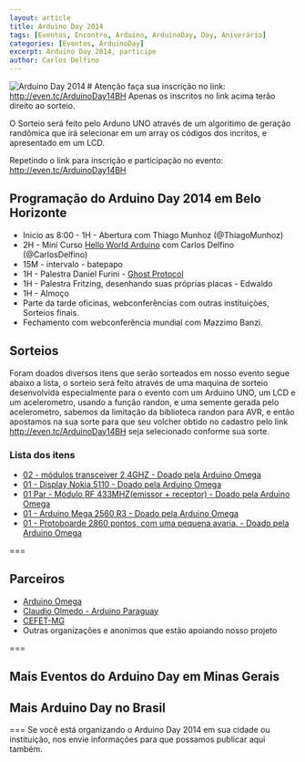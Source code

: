```yaml
---
layout: article
title: Arduino Day 2014
tags: [Eventos, Encontro, Arduino, ArduinoDay, Day, Aniverário]
categories: [Eventos, ArduinoDay]
excerpt: Arduino Day 2014, participe
author: Carlos Delfino
---
```

<a href="http://www.arduinoday.it">
  <img border="0" alt="Arduino Day 2014" align="left"
    src="http://day.arduino.cc/wp-content/themes/arduinoWide/arduinoday/banners/ARDUINODAY_200x400.png" />
</a>
<div>
# Atenção faça sua inscrição no link: <a href="http://even.tc/ArduinoDay14BH">http://even.tc/ArduinoDay14BH</a>
Apenas os inscritos no link acima terão direito ao sorteio.

O Sorteio  será feito pelo Arduno UNO através de um algoritimo de geração randômica que irá selecionar em um array os códigos dos incritos, e apresentado em um LCD.

Repetindo o link para inscrição e participação no evento: <a href="http://even.tc/ArduinoDay14BH">http://even.tc/ArduinoDay14BH</a>

## Programação do Arduino Day 2014 em Belo Horizonte

 * Inicio as 8:00 - 1H  - Abertura com Thiago Munhoz (@ThiagoMunhoz)
 * 2H  - Mini Curso <a href="http://fb.me/HelloWorldArduino">Hello World Arduino</a> com Carlos Delfino (@CarlosDelfino)
 * 15M - intervalo - batepapo
 * 1H  - Palestra Daniel Furini - <a href="https://github.com/studiosoton/ghost-protocol">Ghost Protocol</a>
 * 1H  - Palestra Fritzing, desenhando suas próprias placas - Edwaldo
 * 1H  - Almoço
 * Parte da tarde oficinas, webconferências com outras instituiçòes, Sorteios finais.
 * Fechamento com webconferência mundial com Mazzimo Banzi.
 
## Sorteios

Foram doados diversos itens que serão sorteados em nosso evento segue abaixo a lista, o sorteio será feito através de uma maquina de sorteio desenvolvida especialmente para o evento com um Arduino UNO, um LCD e um acelerometro, usando a função randon, e uma semente gerada pelo acelerometro, sabemos da limitação da biblioteca randon para AVR, e então apostamos na sua sorte para que seu volcher obtido no cadastro pelo link <a href="http://even.tc/ArduinoDay14BH">http://even.tc/ArduinoDay14BH</a> seja selecionado conforme sua sorte.

### Lista dos itens

 * <a href="http://arduinomega.com.br/index.php?route=product/product&path=68&product_id=56">02 - módulos transceiver 2,4GHZ - Doado pela Arduino Omega</a>
 * <a href="http://arduinomega.com.br/index.php?route=product/product&path=18&product_id=60">01 - Display Nokia 5110 - Doado pela Arduino Omega</a>
 * <a href="http://arduinomega.com.br/index.php?route=product/product&path=68&product_id=72">01 Par - Módulo RF 433MHZ(emissor + receptor) - Doado pela Arduino Omega</a>
 * <a href="http://arduinomega.com.br/index.php?route=product/product&path=20_71&product_id=52">01 - Arduino Mega 2560 R3 - Doado pela Arduino Omega</a>
 * <a href="http://arduinomega.com.br/index.php?route=product/product&product_id=57">01 - Protoboarde 2860 pontos, com uma pequena avaria. - Doado pela Arduino Omega</a>

===
## Parceiros
 * <a href="http://www.arduinoomega.com.br">Arduino Omega</a>
 * <a href="">Claudio Olmedo - Arduino Paraguay</a>
 * <a href="">CEFET-MG</a>
 * Outras organizações e anonimos que estão apoiando nosso projeto

===
## Mais Eventos do Arduino Day em Minas Gerais
## Mais Arduino Day no Brasil

===
Se você está organizando o Arduino Day 2014 em sua cidade ou instituição, nos envie informações para que possamos publicar aqui também.

</div>
